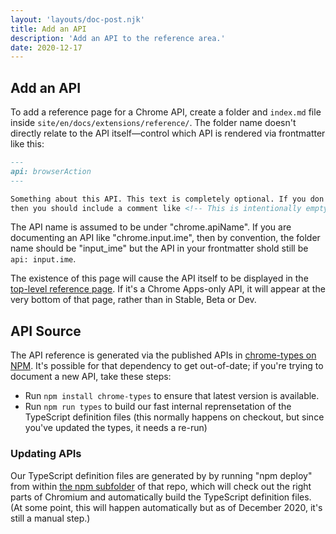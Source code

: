 ```yaml
---
layout: 'layouts/doc-post.njk'
title: Add an API
description: 'Add an API to the reference area.'
date: 2020-12-17
---
```


## Add an API

To add a reference page for a Chrome API, create a folder and `index.md` file inside
`site/en/docs/extensions/reference/`. The folder name doesn't directly relate to the API
itself—control which API is rendered via frontmatter like this:

```md
---
api: browserAction
---

Something about this API. This text is completely optional. If you don't want to write anything,
then you should include a comment like <!-- This is intentionally empty -->.
```

The API name is assumed to be under "chrome.apiName". If you are documenting an API like
"chrome.input.ime", then by convention, the folder name should be "input_ime" but the API in your
frontmatter shold still be `api: input.ime`.

The existence of this page will cause the API itself to be displayed in the
[top-level reference page][1]. If it's a Chrome Apps-only API, it will appear at the very bottom
of that page, rather than in Stable, Beta or Dev.

## API Source

The API reference is generated via the published APIs in [chrome-types on NPM][2]. It's possible
for that dependency to get out-of-date; if you're trying to document a new API, take these steps:

- Run `npm install chrome-types` to ensure that latest version is available.
- Run `npm run types` to build our fast internal reprensetation of the TypeScript definition files (this normally happens on checkout, but since you've updated the types, it needs a re-run)

### Updating APIs

Our TypeScript definition files are generated by by running "npm deploy" from within
[the npm subfolder][3] of that repo, which will check out the right parts of Chromium and
automatically build the TypeScript definition files. (At some point, this will happen automatically
but as of December 2020, it's still a manual step.)

[1]: /docs/extensions/reference/
[2]: https://www.npmjs.com/package/chrome-types
[3]: https://github.com/GoogleChrome/chrome-types/tree/main/npm
